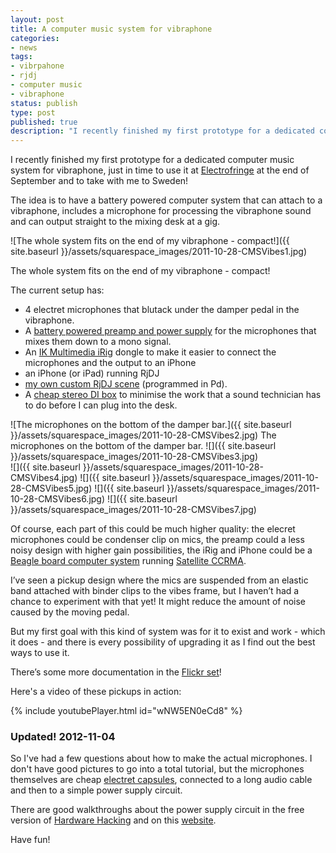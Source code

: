 ```yaml
---
layout: post
title: A computer music system for vibraphone
categories:
- news
tags:
- vibrpahone
- rjdj
- computer music
- vibraphone
status: publish
type: post
published: true
description: "I recently finished my first prototype for a dedicated computer music system for vibraphone, just in time to use it at Electrofringe at the end of"
---
```


I recently finished my first prototype for a dedicated computer music system for vibraphone, just in time to use it at 
[Electrofringe](http://www.electrofringe.net/) at the end of September and to take with me to Sweden!

The idea is to have a battery powered computer system that can attach to a vibraphone, includes a microphone for processing the vibraphone sound and can output straight to the mixing desk at a gig.
  
       
![The whole system fits on the end of my vibraphone - compact!]({{ site.baseurl }}/assets/squarespace_images/2011-10-28-CMSVibes1.jpg) 

The whole system fits on the end of my vibraphone - compact! 
  
The current setup has:


* 4 electret microphones that blutack under the damper pedal in the vibraphone.
* A [battery powered preamp and power supply](http://www.amazon.com/Handmade-Electronic-Music-Hardware-Hacking/dp/0415998735/ref=dp_ob_title_bk) for the microphones that mixes them down to a mono signal.
* An [IK Multimedia iRig](http://www.ikmultimedia.com/irig/features/) dongle to make it easier to connect the microphones and the output to an iPhone
* an iPhone (or iPad) running RjDJ
* [my own custom RjDJ scene](http://rjdj.me/music/Charles%20Martin/Norra%20Vinter/399/) (programmed in Pd).
* A [cheap stereo DI box](http://www.behringer.com/EN/Products/DI20.aspx) to minimise the work that a sound technician has to do before I can plug into the desk.
  

![The microphones on the bottom of the damper bar.]({{ site.baseurl }}/assets/squarespace_images/2011-10-28-CMSVibes2.jpg) The microphones on the bottom of the damper bar.
![]({{ site.baseurl }}/assets/squarespace_images/2011-10-28-CMSVibes3.jpg)   
![]({{ site.baseurl }}/assets/squarespace_images/2011-10-28-CMSVibes4.jpg)
![]({{ site.baseurl }}/assets/squarespace_images/2011-10-28-CMSVibes5.jpg)
![]({{ site.baseurl }}/assets/squarespace_images/2011-10-28-CMSVibes6.jpg)
![]({{ site.baseurl }}/assets/squarespace_images/2011-10-28-CMSVibes7.jpg)

Of course, each part of this could be much higher quality: the elecret microphones could be condenser clip on mics, the preamp could a less noisy design with higher gain possibilities, the iRig and iPhone could be a [Beagle board computer system](http://beagleboard.org/hardware-xM) running [Satellite CCRMA](https://ccrma.stanford.edu/~eberdahl/Satellite/).

I’ve seen a pickup design where the mics are suspended from an elastic band attached with binder clips to the vibes frame, but I haven’t had a chance to experiment with that yet! It might reduce the amount of noise caused by the moving pedal.

But my first goal with this kind of system was for it to exist and work - which it does - and there is every possibility of upgrading it as I find out the best ways to use it.

There’s some more documentation in the 
[Flickr set](http://www.flickr.com/photos/chuck_notorious/sets/72157627854258763/)!

Here's a video of these pickups in action:

<!-- https://youtu.be/wNW5EN0eCd8 -->
{% include youtubePlayer.html id="wNW5EN0eCd8" %}

### Updated! 2012-11-04

So I've had a few questions about how to make the actual microphones. I don't have good pictures to go into a total tutorial, but the microphones themselves are cheap [electret capsules](http://www.jaycar.com.au/productView.asp?ID=AM4011&keywords=electret+mics&form=KEYWORD), connected to a long audio cable and then to a simple power supply circuit.

There are good walkthroughs about the power supply circuit in the free version of [Hardware Hacking](http://www.nicolascollins.com/texts/originalhackingmanual.pdf) and on this [website](http://webpages.charter.net/tidmarsh/binmic/).

Have fun!
